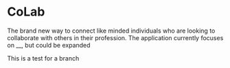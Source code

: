 # CoLab
The brand new way to connect like minded individuals who are looking to collaborate with others in their profession. The application currently focuses on __, but could be expanded 

This is a test for a branch